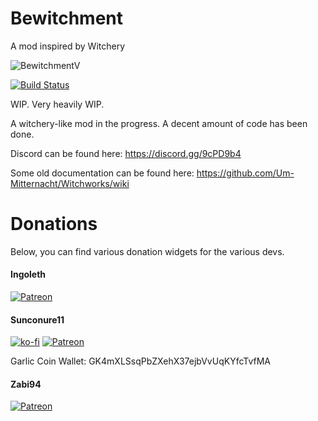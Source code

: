 # Bewitchment
A mod inspired by Witchery

![BewitchmentV](https://img.shields.io/badge/Bewitchment-V%200.0.14.1-purple.svg?longCache=true&style=for-the-badge)

[![Build Status](https://travis-ci.org/Um-Mitternacht/Bewitchment.svg?branch=master)](https://travis-ci.org/Um-Mitternacht/Bewitchment)


WIP. Very heavily WIP.

A witchery-like mod in the progress. A decent amount of code has been done.

Discord can be found here: https://discord.gg/9cPD9b4

Some old documentation can be found here: https://github.com/Um-Mitternacht/Witchworks/wiki

# Donations

Below, you can find various donation widgets for the various devs.

#### Ingoleth
[![Patreon](https://img.shields.io/badge/patreon-donate-blue.svg)](https://www.patreon.com/Ingoleth)

#### Sunconure11
[![ko-fi](https://www.ko-fi.com/img/donate_sm.png)](https://ko-fi.com/Q5Q2L824) [![Patreon](https://img.shields.io/badge/patreon-donate-blue.svg)](https://www.patreon.com/Sunconure11)

Garlic Coin Wallet: GK4mXLSsqPbZXehX37ejbVvUqKYfcTvfMA

#### Zabi94
[![Patreon](https://img.shields.io/badge/patreon-donate-blue.svg)](https://www.patreon.com/Zabi94)
